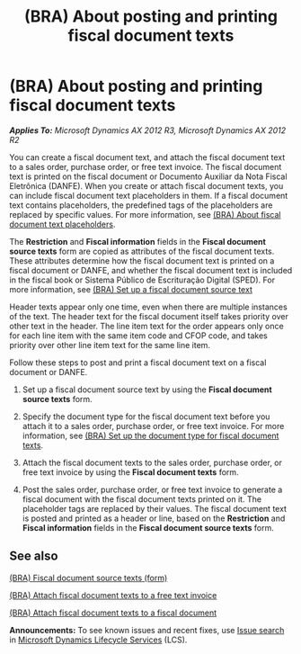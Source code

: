 ﻿---
title: (BRA) About posting and printing fiscal document texts
TOCTitle: (BRA) About posting and printing fiscal document texts
ms:assetid: 771ac3e6-c84e-4606-9d0b-0265e7f7bf96
ms:mtpsurl: https://technet.microsoft.com/en-us/library/JJ710537(v=AX.60)
ms:contentKeyID: 49384428
ms.date: 04/18/2014
mtps_version: v=AX.60
f1_keywords:
- BRA
- Brazil
- legal texts
- posted legal texts
- BR - 00020
---

# (BRA) About posting and printing fiscal document texts 


_**Applies To:** Microsoft Dynamics AX 2012 R3, Microsoft Dynamics AX 2012 R2_

You can create a fiscal document text, and attach the fiscal document text to a sales order, purchase order, or free text invoice. The fiscal document text is printed on the fiscal document or Documento Auxiliar da Nota Fiscal Eletrônica (DANFE). When you create or attach fiscal document texts, you can include fiscal document text placeholders in them. If a fiscal document text contains placeholders, the predefined tags of the placeholders are replaced by specific values. For more information, see [(BRA) About fiscal document text placeholders](bra-about-fiscal-document-text-placeholders.md).

The **Restriction** and **Fiscal information** fields in the **Fiscal document source texts** form are copied as attributes of the fiscal document texts. These attributes determine how the fiscal document text is printed on a fiscal document or DANFE, and whether the fiscal document text is included in the fiscal book or Sistema Público de Escrituração Digital (SPED). For more information, see [(BRA) Set up a fiscal document source text](bra-set-up-a-fiscal-document-source-text.md)

Header texts appear only one time, even when there are multiple instances of the text. The header text for the fiscal document itself takes priority over other text in the header. The line item text for the order appears only once for each line item with the same item code and CFOP code, and takes priority over other line item text for the same line item.

Follow these steps to post and print a fiscal document text on a fiscal document or DANFE.

1.  Set up a fiscal document source text by using the **Fiscal document source texts** form.

2.  Specify the document type for the fiscal document text before you attach it to a sales order, purchase order, or free text invoice. For more information, see [(BRA) Set up the document type for fiscal document texts](bra-set-up-the-document-type-for-fiscal-document-texts.md).

3.  Attach the fiscal document texts to the sales order, purchase order, or free text invoice by using the **Fiscal document texts** form.

4.  Post the sales order, purchase order, or free text invoice to generate a fiscal document with the fiscal document texts printed on it. The placeholder tags are replaced by their values. The fiscal document text is posted and printed as a header or line, based on the **Restriction** and **Fiscal information** fields in the **Fiscal document source texts** form.

## See also

[(BRA) Fiscal document source texts (form)](https://technet.microsoft.com/en-us/library/jj663934\(v=ax.60\))

[(BRA) Attach fiscal document texts to a free text invoice](bra-attach-fiscal-document-texts-to-a-free-text-invoice.md)

[(BRA) Attach fiscal document texts to a fiscal document](bra-attach-fiscal-document-texts-to-a-fiscal-document.md)

  
**Announcements:** To see known issues and recent fixes, use [Issue search](http://go.microsoft.com/fwlink/?linkid=389258) in [Microsoft Dynamics Lifecycle Services](http://go.microsoft.com/fwlink/?linkid=306505) (LCS).

